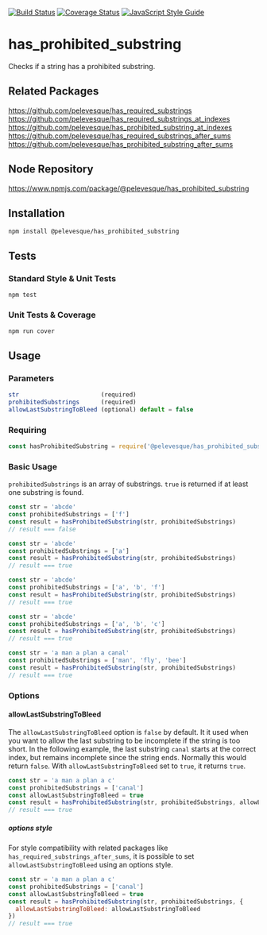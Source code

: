 [![Build Status](https://travis-ci.org/pelevesque/has_prohibited_substring.svg?branch=master)](https://travis-ci.org/pelevesque/has_prohibited_substring)
[![Coverage Status](https://coveralls.io/repos/github/pelevesque/has_prohibited_substring/badge.svg?branch=master)](https://coveralls.io/github/pelevesque/has_prohibited_substring?branch=master)
[![JavaScript Style Guide](https://img.shields.io/badge/code_style-standard-brightgreen.svg)](https://standardjs.com)

# has_prohibited_substring

Checks if a string has a prohibited substring.

## Related Packages

https://github.com/pelevesque/has_required_substrings  
https://github.com/pelevesque/has_required_substrings_at_indexes  
https://github.com/pelevesque/has_prohibited_substring_at_indexes   
https://github.com/pelevesque/has_required_substrings_after_sums  
https://github.com/pelevesque/has_prohibited_substring_after_sums  

## Node Repository

https://www.npmjs.com/package/@pelevesque/has_prohibited_substring

## Installation

`npm install @pelevesque/has_prohibited_substring`

## Tests

### Standard Style & Unit Tests

`npm test`

### Unit Tests & Coverage

`npm run cover`

## Usage

### Parameters

```js
str                       (required)
prohibitedSubstrings      (required)
allowLastSubstringToBleed (optional) default = false
```

### Requiring

```js
const hasProhibitedSubstring = require('@pelevesque/has_prohibited_substring')
```

### Basic Usage

`prohibitedSubstrings` is an array of substrings. `true` is returned if at least
one substring is found.

```js
const str = 'abcde'
const prohibitedSubstrings = ['f']
const result = hasProhibitedSubstring(str, prohibitedSubstrings)
// result === false
```

```js
const str = 'abcde'
const prohibitedSubstrings = ['a']
const result = hasProhibitedSubstring(str, prohibitedSubstrings)
// result === true
```

```js
const str = 'abcde'
const prohibitedSubstrings = ['a', 'b', 'f']
const result = hasProhibitedSubstring(str, prohibitedSubstrings)
// result === true
```

```js
const str = 'abcde'
const prohibitedSubstrings = ['a', 'b', 'c']
const result = hasProhibitedSubstring(str, prohibitedSubstrings)
// result === true
```

```js
const str = 'a man a plan a canal'
const prohibitedSubstrings = ['man', 'fly', 'bee']
const result = hasProhibitedSubstring(str, prohibitedSubstrings)
// result === true
```

### Options

#### allowLastSubstringToBleed

The `allowLastSubstringToBleed` option is `false` by default. It it used when you want
to allow the last substring to be incomplete if the string is too short.
In the following example, the last substring `canal` starts at the correct index,
but remains incomplete since the string ends. Normally this would return `false`.
With `allowLastSubstringToBleed` set to `true`, it returns `true`.

```js
const str = 'a man a plan a c'
const prohibitedSubstrings = ['canal']
const allowLastSubstringToBleed = true
const result = hasProhibitedSubstring(str, prohibitedSubstrings, allowLastSubstringToBleed)
// result === true
```

##### options style

For style compatibility with related packages like `has_required_substrings_after_sums`,
it is possible to set `allowLastSubstringToBleed` using an options style.

```js
const str = 'a man a plan a c'
const prohibitedSubstrings = ['canal']
const allowLastSubstringToBleed = true
const result = hasProhibitedSubstring(str, prohibitedSubstrings, {
  allowLastSubstringToBleed: allowLastSubstringToBleed
})
// result === true
```
